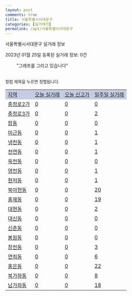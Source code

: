 ```yaml
---
layout: post
comments: true
title: 서울특별시서대문구
categories: [실거래가]
permalink: /apt/서울특별시서대문구
---
```


서울특별시서대문구 실거래 정보

2023년 01월 25일 등록된 실거래 정보: 0건

<!--<script async src="https://pagead2.googlesyndication.com/pagead/js/adsbygoogle.js?client=ca-pub-3485438051770037"
 crossorigin="anonymous"></script>-->

<script type="text/javascript">
  google.charts.load('current', {'packages':['corechart']});
  google.charts.setOnLoadCallback(drawChart);

  function drawChart() {
    var data = google.visualization.arrayToDataTable([['거래일', '매매', '전월세', '전매'], ['21-01', 4, 6, 0], ['21-02', 0, 1, 0], ['21-03', 0, 3, 0], ['21-04', 0, 4, 0], ['21-05', 0, 4, 0], ['21-06', 0, 2, 0], ['21-07', 1, 27, 0], ['21-08', 68, 112, 0], ['21-09', 2, 9, 0], ['21-10', 2, 0, 0], ['21-11', 2, 7, 0], ['21-12', 1, 0, 0], ['22-01', 20, 82, 0], ['22-02', 30, 552, 0], ['22-03', 47, 446, 0], ['22-04', 53, 423, 1], ['22-05', 65, 384, 2], ['22-06', 35, 399, 0], ['22-07', 22, 526, 0], ['22-08', 21, 430, 0], ['22-09', 16, 412, 0], ['22-10', 22, 425, 0], ['22-11', 19, 431, 0], ['22-12', 25, 541, 2], ['23-01', 5, 272, 0]]);

    var options = {
      title: '최근 1년간 유형별 거래량 추이',
      legend: { position: 'bottom' }
    };

    setTimeout(function() {
        var chart = new google.visualization.LineChart(document.getElementById('columnchart_material'));
        chart.draw(data, (options));
        document.getElementById('loading').style.display = 'none';
        var dayLabel = (new Date()).getDay();
        if (dayLabel < 2) {
            sorttable.innerSortFunction.apply(document.getElementById('week'), []);
            sorttable.innerSortFunction.apply(document.getElementById('week'), []);        
        }
        else {
            sorttable.innerSortFunction.apply(document.getElementById('today'), []);
            sorttable.innerSortFunction.apply(document.getElementById('today'), []);
        }
    }, 200);

  }
</script>

<div id="loading" style="z-index:20; display: block; margin-left: 35px">"그래프를 그리고 있습니다"</div>
<div id="columnchart_material" style="width: 95%; margin-left: -35px; display: block"></div>
<!--<div style="width: 95%; margin-left: -35px; display: block">
      <script async src="https://pagead2.googlesyndication.com/pagead/js/adsbygoogle.js?client=ca-pub-3485438051770037"
          crossorigin="anonymous"></script>
      <ins class="adsbygoogle"
          style="display:block"
          data-ad-format="fluid"
          data-ad-layout-key="-fb+5w+4e-db+86"
          data-ad-client="ca-pub-3485438051770037"
          data-ad-slot="1827090281"></ins>
      <script>
          (adsbygoogle = window.adsbygoogle || []).push({});
      </script>
</div>-->
<br>

<font size='small' style='font-size: small;'>컬럼 제목을 누르면 정렬됩니다.</font>
<table class="sortable">
  <tr style='background-color: rgba(114, 132, 186,0.4);'>
    <td id="region"><a href="#">지역</a></td>
    <td id="today"><a href="#">오늘 실거래</a></td>
    <td id="today_new"><a href="#">오늘 신고가</a></td>
    <td id="week"><a href="#">일주일 실거래</a></td>
  </tr>

  
  <tr class="item">
    <td><a href="서울특별시서대문구충정로2가">충정로2가</a></td>
    <td><a href="서울특별시서대문구충정로2가">0</a></td>
    <td><a href="서울특별시서대문구충정로2가">0</a></td>
    <td><a href="서울특별시서대문구충정로2가">0</a></td>
  </tr>
    

  <tr class="item">
    <td><a href="서울특별시서대문구충정로3가">충정로3가</a></td>
    <td><a href="서울특별시서대문구충정로3가">0</a></td>
    <td><a href="서울특별시서대문구충정로3가">0</a></td>
    <td><a href="서울특별시서대문구충정로3가">2</a></td>
  </tr>
    

  <tr class="item">
    <td><a href="서울특별시서대문구합동">합동</a></td>
    <td><a href="서울특별시서대문구합동">0</a></td>
    <td><a href="서울특별시서대문구합동">0</a></td>
    <td><a href="서울특별시서대문구합동">0</a></td>
  </tr>
    

  <tr class="item">
    <td><a href="서울특별시서대문구미근동">미근동</a></td>
    <td><a href="서울특별시서대문구미근동">0</a></td>
    <td><a href="서울특별시서대문구미근동">0</a></td>
    <td><a href="서울특별시서대문구미근동">1</a></td>
  </tr>
    

  <tr class="item">
    <td><a href="서울특별시서대문구냉천동">냉천동</a></td>
    <td><a href="서울특별시서대문구냉천동">0</a></td>
    <td><a href="서울특별시서대문구냉천동">0</a></td>
    <td><a href="서울특별시서대문구냉천동">1</a></td>
  </tr>
    

  <tr class="item">
    <td><a href="서울특별시서대문구천연동">천연동</a></td>
    <td><a href="서울특별시서대문구천연동">0</a></td>
    <td><a href="서울특별시서대문구천연동">0</a></td>
    <td><a href="서울특별시서대문구천연동">1</a></td>
  </tr>
    

  <tr class="item">
    <td><a href="서울특별시서대문구옥천동">옥천동</a></td>
    <td><a href="서울특별시서대문구옥천동">0</a></td>
    <td><a href="서울특별시서대문구옥천동">0</a></td>
    <td><a href="서울특별시서대문구옥천동">0</a></td>
  </tr>
    

  <tr class="item">
    <td><a href="서울특별시서대문구영천동">영천동</a></td>
    <td><a href="서울특별시서대문구영천동">0</a></td>
    <td><a href="서울특별시서대문구영천동">0</a></td>
    <td><a href="서울특별시서대문구영천동">1</a></td>
  </tr>
    

  <tr class="item">
    <td><a href="서울특별시서대문구현저동">현저동</a></td>
    <td><a href="서울특별시서대문구현저동">0</a></td>
    <td><a href="서울특별시서대문구현저동">0</a></td>
    <td><a href="서울특별시서대문구현저동">1</a></td>
  </tr>
    

  <tr class="item">
    <td><a href="서울특별시서대문구북아현동">북아현동</a></td>
    <td><a href="서울특별시서대문구북아현동">0</a></td>
    <td><a href="서울특별시서대문구북아현동">0</a></td>
    <td><a href="서울특별시서대문구북아현동">20</a></td>
  </tr>
    

  <tr class="item">
    <td><a href="서울특별시서대문구홍제동">홍제동</a></td>
    <td><a href="서울특별시서대문구홍제동">0</a></td>
    <td><a href="서울특별시서대문구홍제동">0</a></td>
    <td><a href="서울특별시서대문구홍제동">19</a></td>
  </tr>
    

  <tr class="item">
    <td><a href="서울특별시서대문구대현동">대현동</a></td>
    <td><a href="서울특별시서대문구대현동">0</a></td>
    <td><a href="서울특별시서대문구대현동">0</a></td>
    <td><a href="서울특별시서대문구대현동">2</a></td>
  </tr>
    

  <tr class="item">
    <td><a href="서울특별시서대문구대신동">대신동</a></td>
    <td><a href="서울특별시서대문구대신동">0</a></td>
    <td><a href="서울특별시서대문구대신동">0</a></td>
    <td><a href="서울특별시서대문구대신동">0</a></td>
  </tr>
    

  <tr class="item">
    <td><a href="서울특별시서대문구신촌동">신촌동</a></td>
    <td><a href="서울특별시서대문구신촌동">0</a></td>
    <td><a href="서울특별시서대문구신촌동">0</a></td>
    <td><a href="서울특별시서대문구신촌동">0</a></td>
  </tr>
    

  <tr class="item">
    <td><a href="서울특별시서대문구봉원동">봉원동</a></td>
    <td><a href="서울특별시서대문구봉원동">0</a></td>
    <td><a href="서울특별시서대문구봉원동">0</a></td>
    <td><a href="서울특별시서대문구봉원동">0</a></td>
  </tr>
    

  <tr class="item">
    <td><a href="서울특별시서대문구창천동">창천동</a></td>
    <td><a href="서울특별시서대문구창천동">0</a></td>
    <td><a href="서울특별시서대문구창천동">0</a></td>
    <td><a href="서울특별시서대문구창천동">3</a></td>
  </tr>
    

  <tr class="item">
    <td><a href="서울특별시서대문구연희동">연희동</a></td>
    <td><a href="서울특별시서대문구연희동">0</a></td>
    <td><a href="서울특별시서대문구연희동">0</a></td>
    <td><a href="서울특별시서대문구연희동">6</a></td>
  </tr>
    

  <tr class="item">
    <td><a href="서울특별시서대문구홍은동">홍은동</a></td>
    <td><a href="서울특별시서대문구홍은동">0</a></td>
    <td><a href="서울특별시서대문구홍은동">0</a></td>
    <td><a href="서울특별시서대문구홍은동">22</a></td>
  </tr>
    

  <tr class="item">
    <td><a href="서울특별시서대문구북가좌동">북가좌동</a></td>
    <td><a href="서울특별시서대문구북가좌동">0</a></td>
    <td><a href="서울특별시서대문구북가좌동">0</a></td>
    <td><a href="서울특별시서대문구북가좌동">8</a></td>
  </tr>
    

  <tr class="item">
    <td><a href="서울특별시서대문구남가좌동">남가좌동</a></td>
    <td><a href="서울특별시서대문구남가좌동">0</a></td>
    <td><a href="서울특별시서대문구남가좌동">0</a></td>
    <td><a href="서울특별시서대문구남가좌동">18</a></td>
  </tr>
    


</table>


    